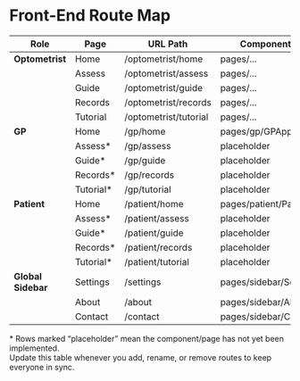 # Front-End Route Map

| Role         | Page        | URL Path               | Component Entry File                      |
|--------------|-------------|------------------------|-------------------------------------------|
| **Optometrist** | Home      | /optometrist/home     | pages/...                                 |
|              | Assess      | /optometrist/assess   | pages/...                                 |
|              | Guide       | /optometrist/guide    | pages/...                                 |
|              | Records     | /optometrist/records  | pages/...                                 |
|              | Tutorial    | /optometrist/tutorial | pages/...                                 |
| **GP**       | Home        | /gp/home              | pages/gp/GPApp.tsx                        |
|              | Assess*     | /gp/assess            | placeholder                               |
|              | Guide*      | /gp/guide             | placeholder                               |
|              | Records*    | /gp/records           | placeholder                               |
|              | Tutorial*   | /gp/tutorial          | placeholder                               |
| **Patient**  | Home        | /patient/home         | pages/patient/PatientApp.tsx              |
|              | Assess*     | /patient/assess       | placeholder                               |
|              | Guide*      | /patient/guide        | placeholder                               |
|              | Records*    | /patient/records      | placeholder                               |
|              | Tutorial*   | /patient/tutorial     | placeholder                               |
| **Global Sidebar** | Settings | /settings         | pages/sidebar/SettingsPage.tsx            |
|              | About       | /about                | pages/sidebar/AboutPage.tsx               |
|              | Contact     | /contact              | pages/sidebar/ContactPage.tsx             |


\* Rows marked “placeholder” mean the component/page has not yet been implemented.  
Update this table whenever you add, rename, or remove routes to keep everyone in sync.
